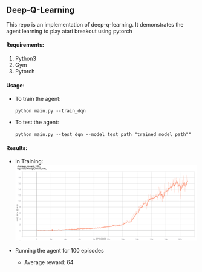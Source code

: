 ## Deep-Q-Learning

This repo is an implementation of deep-q-learning. It demonstrates the agent learning to play atari breakout using pytorch

#### Requirements:
1. Python3
2. Gym
3. Pytorch

#### Usage:
- To train the agent:

    `python main.py --train_dqn`

- To test the agent:

    `python main.py --test_dqn --model_test_path "trained_model_path""`
    

#### Results:

- In Training:
![Results](dqn_results.png)

- Running the agent for 100 episodes
    - Average reward: 64
    
 